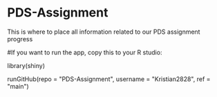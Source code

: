 # PDS-Assignment
This is where to place all information related to our PDS assignment progress

#If you want to run the app, copy this to your R studio:

library(shiny)

runGitHub(repo = "PDS-Assignment", username = "Kristian2828", ref = "main")
